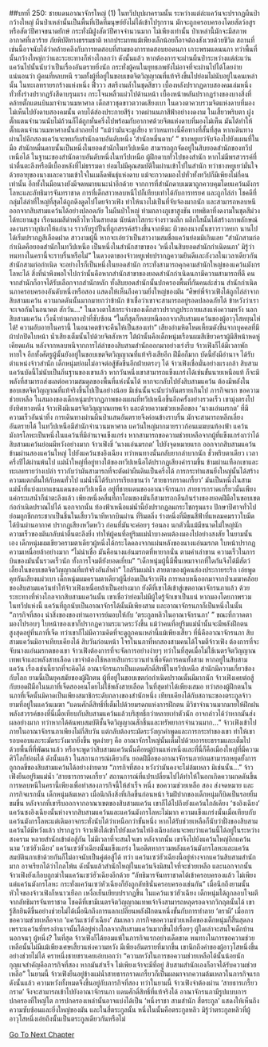 ##บทที่ 250: ชายแดนอาณาจักรใหญ่ (1)
ในทวีปบุปผาครามนั้น ระหว่างแต่ล่ะแคว้นจะปรากฏผืนป่ากว้างใหญ่
ผืนป่าเหล่านั้นเป็นพื้นที่เปิดที่มนุษย์ยังไม่ได้เข้าไปรุกราน มักจะถูกครอบครองโดยสัตว์อสูรหรือสัตว์ปีศาจขนาดยักษ์ กระทั่งมีฝูงสัตว์ปีศาจจำนวนมาก
ไม่เพียงเท่านั้น
ป่าเหล่านี้มักจะมีสภาพอากาศที่เลวร้าย ภัยพิบัติทางธรรมชาติ หากประมาทแม้เพียงเล็กน้อยก็อาจต้องสังเวยด้วยชีวิต สถานที่เช่นนี้อาจนับได้ว่าคล้ายคลึงกับการทดสอบที่สามของการทดสอบยอดนภา เกาะพรมแดนนภา ทว่าพื้นที่นั้นกว้างใหญ่กว่าและระยะทางก็ห่างไกลกว่า
ดังนั้นแล้ว หากต้องการจะผ่านผืนป่าระหว่างแต่ล่ะแว่นแคว้นไปนั้นนับว่าเป็นเรื่องอันตรายยิ่งนัก กระทั่งผู้คนในยุทธภพยังไม่อาจที่จะผ่านไปได้โดยง่าย
แน่นอนว่า
ผู้คนที่หลบหนี รวมทั้งผู้ที่อยู่ในขอบเขตจิตวิญญาณที่แท้จริงขึ้นไปย่อมไม่นับอยู่ในคนเหล่านั้น
ในทะเลทรายรกร้างแห่งหนึ่ง
ฟิ้ววว
สตรีงามล้ำในชุดสีขาว เบื้องหลังปรากฏดาบสองคมเล่มหนึ่ง ทั่วทั้งร่างปรากฏรังสีดาบรุนแรง กระโจนพลิ้วแผ่วไปด้านหน้า
เบื้องหน้าพลันปรากฏร่างของบางสิ่งที่คล้ายตั๊กแตนบินมาจำนวนมหาศาล
เด็กสาวชุดขาวตวาดเสียงเบา ในดวงตาควบรวมจิตแห่งดาบที่มองไม่เห็นไปยังดาบสองคมนั้น ดาบได้ส่องประกายสีรุ้ง วาดผ่านนภาสีฟ้าอย่างงดงาม
ในเสี้ยวพริบตา ฝูงตั๊กแตนจำนวนนับไม่ถ้วนก็ได้ถูกหั่นครึ่งไปพร้อมกับอากาศด้วยจิตแห่งดาบที่มองไม่เห็น มันได้ทำให้ตั๊กแตนจำนวนมหาศาลนั้นล่าถอยไป
“แม้ว่ามันจะดูเสี่ยง ทว่าหนทางนี้คือทางที่สั้นที่สุด หากเดินทางผ่านไปอีกสองแคว้นจะพบกับสำนักดาบอันดับหนึ่ง ‘สำนักหมื่นดาบ’ ”
ชางหยูเยว่จับจ้องไปยังแผนที่ในมือ
สำนักหมื่นดาบนั้นเป็นหนึ่งในยอดสำนักในทวีปเหนือ สามารถถูกจัดอยู่ในสิบยอดสำนักของทวีปเหนือได้
ในฐานะของสำนักดาบอันดับหนึ่งในทวีปเหนือ ผู้ฝึกดาบทั่วไปของสำนัก หากไม่มีพรสวรรค์ที่น่าตื่นตะลึงหรือมีเบื้องหลังที่ไม่ธรรมดา ย่อมไม่มีคุณสมบัติในผ่านเข้าไปในสำนัก
ทว่าชางหยูเยว่มั่นใจ ด้วยอายุของนางและความเข้าใจในเมล็ดพันธุ์แห่งดาบ แม้จะกวาดมองไปทั่วทั้งทวีปก็มีเพียงไม่กี่คนเท่านั้น
อีกทั้งในมือนางยังมีจดหมายแนะนำอีกด้วย
จากการที่สำนักดาบเมฆาถูกควบคุมโดยแคว้นมังกรโลหะและลัทธิมารจันทราชาด การที่เด็กสาวหลบหนีไปก็เทียบเท่าได้กับการทรยศ และถูกไล่ล่า
โชคดีที่กลุ่มไล่ล่าที่ใหญ่ที่สุดได้ถูกดึงดูดไปโดยจ้าวเฟิง ทำให้นางไม่เป็นที่จับจ้องมากนัก และสามารถหลบหนีออกจากสิบสามแคว้นได้อย่างปลอดภัย
ในผืนป่าใหญ่ ท่ามกลางภูเขาสูงชัน
เทพธิดาที่งดงามในชุดสีม่วงได้ทะยานสูง เรือนผมสีดำพลิ้วไหวในสายลม นัยน์ตาใสกระจ่างราวผลึก ผลึกใสนั้นได้สร้างภาพลักษณ์งดงามราวบุปผาให้แก่นาง ราวกับรูปปั้นที่ถูกสรรค์สร้างขึ้นจากหิมะ ผิวของนางนั้นขาวราวหยก นานไปได้เริ่มปรากฏสีเลือดฝาด
สาวงามผู้นี้ หากจะเอ่ยว่าเป็นสาวงามสมชื่อแคว้นย่อมมิเกินเลย
“สำนักสามก่อกำเนิดคือยอดสำนักในทวีปเหนือ เป็นหนึ่งในสำนักสาขาของ ‘หนึ่งในสิบยอดสำนักกำเนิดนภา’ มิรู้ว่าหนทางในครานี้จะราบรื่นหรือไม่”
ในดวงตาของจ้าวหยูเฟยปรากฏความยินดีและกังวลในเวลาเดียวกัน
สำนักสามก่อกำเนิด จะอย่างไรก็เป็นหนึ่งในยอดสำนัก กระทั่งสามารถคุกคามสำนักใหญ่ของแคว้นมังกรโลหะได้
สิ่งที่น่าพึงพอใจไปกว่านั้นคือหากสำนักสาขาของยอดสำนักกำเนิดนภามีความสามารถที่ดี คนจากสำนักก็อาจได้รับเลือกจากสำนักหลัก
ทั้งสิบยอดสำนักนั้นปกครองพื้นที่กันคนล่ะส่วน สำนักกำเนิดนภาครอบครองอันดับหนึ่งหรือสอง แสดงให้เห็นถึงความยิ่งใหญ่ของมัน
“ศิษย์พี่จ้าวเฟิงได้ถูกไล่ล่าจากสิบสามแคว้น ความกดดันนั้นมากมายกว่าข้านัก ข้าเชื่อว่าเขาจะสามารถอยู่รอดปลอดภัยได้ ข้าหวังว่าเราจะเจอกันในอนาคต สักวัน..."
ในดวงตาใสกระจ่างของเด็กสาวปรากฏประกายแสงแห่งความหวัง
นอกสิบสามแคว้น
เวิ้งน้ำท่ามกลางป่าที่ซับซ้อน
“ในที่สุดก็หลบหนีออกจากสิบสามแคว้นของผู้อาวุโสหยุนไห่ได้! ความอับอายในครานี้ ในอนาคตข้าจะคืนให้เป็นสองเท่า”
เสียงอำมหิตโหดเหี้ยมดังขึ้นจากบุคคลที่มีผ้าปกปิดใบหน้า น้ำเสียงเต็มนั้นไปด้วยจิตสังหาร
ใต้ผ้านั้นคือเด็กหนุ่มเรือนผมสีเขียวคราผู้มีสีหน้าหดหู่เคียดแค้น
หลังจากหลบหนีจากการไล่ล่าของสิบสามสำนักออกมาอย่างเร่งรีบ จ้าวเฟิงก็ได้มีเวลาพักหายใจ
อีกทั้งศัตรูผู้นั้นยังอยู่ในขอบเขตจิตวิญญาณที่แท้จริงเสียอีก ฝีมือก็มาก บัดนี้ยังมีอำนาจ ได้รับตำแหน่งจ้าวสำนัก เด็กหนุ่มย่อมไม่อาจต่อสู้ขัดขืนอีกฝ่ายตรงๆ ได้
จ้าวเฟิงเชื่อมั่นอย่างแรงกล้า สิบสามแคว้นบัดนี้ไม่นับเป็นถิ่นฐานของเขาแล้ว หากวันหนึ่งเขาสามารถแข็งแกร่งได้เช่นขั้นนายเหนือแท้ ก็จะมีพลังที่สามารถส่งผลต่อความสมดุลของพื้นที่แห่งนั้นได้
หากจะกลับไปยังสิบสามแคว้น ต้องมีพลังในขอบเขตจิตวิญญาณที่แท้จริงขึ้นไปเป็นอย่างน้อย มิเช่นนั้นจะนับว่าอันตรายเกินไป
ภารกิจแรก ขอความช่วยเหลือ
ในสมองของเด็กหนุ่มปรากฏภาพของแผนที่ทวีปเหนือขึ้นอีกครั้งอย่างรวดเร็ว เขามุ่งตรงไปยังทิศทางหนึ่ง
จ้าวเฟิงมีเนตรจิตวิญญาณเทพเจ้า และด้วยความช่วยเหลือของ ‘นางแอ่นมรกต’ ที่มีความเร็วอันน่าทึ่ง การเดินทางผ่านผืนป่าแสนอันตรายจึงค่อนข้างราบรื่น มักจะสามารถหลีกเลี่ยงอันตรายได้
ในทวีปเหนือมีสำนักจำนวนมหาศาล แคว้นใหญ่มากมายราวก้อนเมฆบนท้องฟ้า
แคว้นมังกรโลหะเป็นหนึ่งในแคว้นที่มีอำนาจแข็งแกร่ง หากสามารถขอความช่วยเหลือจากผู้ที่แข็งแกร่งกว่าได้ สิบสามแคว้นย่อมมีหวังอย่างมาก
จ้าวเฟิงขี่ ‘นางแอ่นมรกต’ ไปยังจุดหมายแรก ออกจากสิบสามแคว้น ข้ามผ่านสองแคว้นใหญ่ ไปยังแคว้นซงอิงเฉียง
ทว่าหนทางนั้นกลับยากลำบากนัก
ชั่วพริบตาเดียว
เวลาครึ่งปีได้ผ่านพ้นไป
แม่น้ำใหญ่ที่อยู่ทางใต้ของทวีปเหนือได้ปรากฏเสียงคำรามขึ้น ข้ามผ่านเทือกเขาและทะเลทรายว่างเปล่า ราวกับว่ามันสามารถที่จะตัดผ่าผืนดินเป็นครึ่งได้
การกระทำแสนยิ่งใหญ่นั้นได้สร้างความแตกตื่นให้กับคนทั่วไป
แม่น้ำนี้ได้รับการเรียกขานว่า ‘สายธารกราดเกรี้ยว’ มันเป็นหนึ่งในสามแม่น้ำที่แบ่งแยกแขนแดนของทวีปเหนือ อยู่ที่ชายแดนของอาณาจักรนภา
สายธารกราดเกรี้ยวนั้นเพียงแค่กระแสน้ำก็น่าตะลึงแล้ว เพียงหนึ่งคลื่นที่ถาโถมของมันก็สามารถกลืนกินร่างของยอดฝีมือในขอบเขตก่อกำเนิดปราณไปได้
นอกจากนั้น ท้องฟ้าเหนือแม่น้ำนี้ยังปรากฏลมกระโชกรุนแรง ปักษาปีศาจทั่วไปย่อมถูกชีกกระชากเป็นชิ้นในเสี้ยววินาทีหากบินผ่าน
ที่ริมตลิ่ง
ร่างหนึ่งที่มีขนสีฟ้าที่แหลมคมราวใบมีดได้บินผ่านอากาศ ปรากฏเสียงหวีดหวิว ก่อนที่มันจะค่อยๆ ร่อนลง
นกตัวนี้แม้มีขนาดไม่ใหญ่นัก ความเร็วของมันกลับน่าตื่นตะลึงยิ่ง ทำให้ผู้คนที่อยู่ริมแม่น้ำบางคนต้องมองไปอย่างสงสัย
ในยามนั้นเอง
เด็กหนุ่มผมเขียวครามตาเดียวผู้หนึ่งได้กระโดดลงจากแผ่นหลังของนางแอ่นมรกต ใบหน้าปรากฏความเหนื่อยล้าอย่างมาก
“ไม่น่าเชื่อ มันคือนางแอ่นมรกตที่หายากนั่น ตามคำเล่าขาน ความเร็วในการบินของมันนั้นรวดเร็วนัก ทั้งการโจมตียังยอดเยี่ยม”
“เด็กหนุ่มผู้นี้มีพื้นเพมาจากที่ใดกันจึงได้มีสัตว์เลี้ยงในขอบเขตจิตวิญญาณที่แท้จริงอันล้ำค่า”
ใกล้ริมแม่น้ำ สายตาของผู้คนส่องประกายระริก เอ่ยพูดคุยกันเสียงแผ่วเบา
เด็กหนุ่มผมครามตาเดียวผู้นี้ย่อมเป็นจ้าวเฟิง
การหลบหนีออกมาจากป่าเมฆาคล้อยของสิบสามแคว้นทำให้จ้าวเฟิงเหนื่อยล้าเป็นอย่างมาก
ยังดีที่เขาได้เข้าสู่เขตอาณาจักรนภาแล้ว ด้วยระยะทางที่ห่างไกลจากสิบสามแคว้นนั้น เขาเชื่อว่าย่อมไม่มีผู้ใดรู้จักเขาเป็นแน่
หากมองโดยภาพรวม ในทวีปแห่งนี้ แคว้นที่ถูกนับเป็นอาณาจักรได้นั้นมีเพียงสาม และอาณาจักรนภาก็เป็นหนึ่งในนั้น
“ภารกิจที่สอง นำสิ่งของของท่านอาจารย์มอบให้กับ ‘ตระกูลหลิวในอาณาจักรนภา’ ”
ขณะที่กวาดตามองไปรอบๆ ใบหน้าของเขาก็ปรากฏความระแวดระวังขึ้น
แม้ว่าคนที่อยู่ริมแม่น้ำนั้นจะมีพลังฝึกตนสูงสุดอยู่ที่นภาที่เจ็ด ทว่าเขาก็ไม่มีความคิดที่จะดูถูกคนเหล่านี้แม้เพียงเสี้ยว
ที่นี่คืออาณาจักรนภา สิบสามแคว้นมิอาจเทียบเคียงได้
สิบวันก่อนหน้า
โจรในนภาที่หกสองสามคนได้โจมตีจ้าวเฟิง ต้องการที่จะจับนางแอ่นมรกตของเขา
จ้าวเฟิงต้องการที่จะจัดการอย่างง่ายๆ ทว่าในที่สุดเมื่อไม่ใช้เนตรจิตวิญญาณเทพเจ้าและพลังสายเลือด เขาจำต้องใช้หลายสิบกระบวนท่าเพื่อจัดการคนทั้งสาม
หากอยู่ในสิบสามแคว้น เรื่องเช่นนี้ยากที่จะคิดได้
อาณาจักรนภาเป็นแดนศักดิ์สิทธิ์ในทวีปเหนือ สำนักมีความเกี่ยวข้องกับโลก
ยามนี้เป็นยุคสมัยของผู้ฝึกตน ผู้ที่อยู่ในขอบเขตก่อกำเนิดปราณนั้นมีมากนัก
จ้าวเฟิงเคยต่อสู้กับยอดฝีมือในนภาที่เจ็ดสองคนโดยไม่ใช้พลังสายเลือด ในที่สุดทำได้เพียงเสมอ
ทว่าสองผู้ฝึกตนในนภาที่เจ็ดนั้นมิคาดเป็นเพียงสมาชิกระดับกลางของสำนักหนึ่ง เทียบเคียงได้กับสถานะของตระกูลจ้าวยามที่อยู่ในแคว้นเมฆา
“แดนศักดิ์สิทธิ์ที่เต็มไปด้วยมรดกแห่งการฝึกตน มีวิชาจำนวนมากมายให้ฝึกฝน พลังสวรรค์ของที่นี่เมื่อเทียบกับสิบสามแคว้นแล้วบริสุทธิ์กว่าหลายเท่าตัวนัก อาจกล่าวได้ว่าหากมันส่งผลอย่างมาก ทว่าหากได้ค้นพบสมบัติชั้นจิตวิญญาณสักชิ้นและทรัพยากรจำนวนมาก...”
จ้าวเฟิงเข้าไปภายในอาณาจักรนภาเพียงไม่กี่สิบวัน แต่กลับต้องระมัดระวังทุกคำพูดและการกระทำของเขา ทำให้เขารอบคอบและระมัดระวังมากยิ่งขึ้น
พูดง่ายๆ คือ อาณาจักรใหญ่นั้นเต็มไปด้วยอารยะธรรมและเต็มไปด้วยพื้นที่ที่พัฒนาแล้ว
หรือจะพูดว่าสิบสามแคว้นนั้นคือหมู่บ้านแห่งหนึ่งและที่นี่ก็คือเมืองใหญ่ที่มีความศิวิไลก็ย่อมได้
ดังนั้นแล้ว ในสถานการณ์เดียวกัน ยอดฝีมือของอาณาจักรนภาย่อมสามารถหยุดยั้งการถูกกดขี่ของสิบสามแคว้นได้อย่างง่ายดาย
“ภารกิจที่สอง หวังว่ามันคงจะไม่ล้มเหลว มิเช่นนั้น...”
จ้าวเฟิงยืนอยู่ริมแม่น้ำ ‘สายธารกราดเกรี้ยว’ สถานการณ์ที่แปรเปลี่ยนไปได้ทำให้ในอกเกิดความกดดันขึ้น
การหลบหนีในครานี้เพียงเพื่อทำสองภารกิจนี้ให้สำเร็จ
หนึ่ง ขอความช่วยเหลือ
สอง ส่งจดหมาย
และภารกิจแรกนั้น เด็กหนุ่มล้มเหลว
เมื่อนึกถึงสิ่งที่เกิดขึ้นก่อนหน้า ริมฝีปากของเด็กหนุ่มก็บิดเป็นรอยยิ้มขมขื่น
หลังจากที่เขารีบออกจากอาณาเขตของสิบสามแคว้น เขาก็ได้ไปถึงยังแคว้นใกล้เคียง ‘ซงอิงเฉียง’
แคว้นซงอิงเฉียงนั้นห่างจากสิบสามแคว้นและแคว้นมังกรโลหะไม่มาก ความแข็งแกร่งนั้นเมื่อเทียบกับแคว้นมังกรโลหะแต่เดิมอาจกระทั่งนับได้ว่าเหนือกว่าขั้นหนึ่ง หากได้รับช่วยเหลือก็นับว่าฝั่งของสิบสามแคว้นได้มีหวังแล้ว
ปรากฏว่า
จ้าวเฟิงได้เข้าไปยังแคว้นไท่อิงเฉียงก่อนจะพบว่าแคว้นนี้ได้อยู่ในระหว่างสงคราม หลายสำนักเข้าต่อสู้กัน ไม่มีเวลาที่จะสนใจเขา
หลังจากนั้น เขาจึงไปยังแคว้นใหญ่อีกแคว้น นาม ‘เซว่ฮัวเฉียง’
แคว้นเซว่ฮัวเฉียงนั้นแข็งแกร่ง ในอดีตหากรวมพลังแคว้นมังกรโลหะและแคว้นสมบัตินภาเข้าด้วยกันก็ไม่อาจนับเป็นคู่ต่อสู้ได้
ทว่า
แคว้นเซว่ฮัวเฉียงนี้อยู่ห่างจากแคว้นสิบสามสำนักมาก อาจเรียกได้ว่าไกลโพ้น ดังนั้นแล้วสำนักใหญ่ในแคว้นจึงมิสนใจที่จะช่วยเหลือ
และนอกจากนั้น จ้าวเฟิงยังเกือบถูกฆ่าในแคว้นเซว่ฮัวเฉียงอีกด้วย
“ลัทธิมารจันทราชาดได้เข้าครอบครองแล้ว ไม่เพียงแต่แคว้นมังกรโลหะ กระทั่งแคว้นเซว่หัวเฉียงก็ยังถูกลัทธินั่นครอบครองเช่นกัน”
เมื่อนึกถึงยามนั้น หัวใจของจ้าวเฟิงก็หนาวเยือก เหงื่อเย็นเยียบปรากฏขึ้น
ในแคว้นเซว่ฮัวเฉียง เด็กหนุ่มได้ถูกลอบโจมตีจากลัทธิมารจันทราชาด โชคดีที่เขามีเนตรจิตวิญญาณเทพเจ้าจึงสามารถหลุดรอดจากวิกฤตนั้นได้
เขารู้สึกยินดีขึ้นอย่างช่วยไม่ได้เมื่อนึกถึงการแลกเปลี่ยนพลังฝึกตนหนึ่งขั้นกับการทำลาย ‘ตราผี’
เมื่อการขอความช่วยเหลือจาก ‘แคว้นเซว่ฮัวเฉียง’ ล้มเหลว ภารกิจขอความช่วยเหลือของเด็กหนุ่มก็สิ้นสุดลง
เพราะแคว้นที่ทรงอำนาจนั้นได้อยู่ห่างไกลจากสิบสามแคว้นมากขึ้นไปเรื่อยๆ ผู้ใดเล่าจะสนใจเด็กบ้านนอกจนๆ ผู้หนึ่ง?
ในที่สุด
จ้าวเฟิงก็ได้ยอมแพ้ในภารกิจแรกอย่างเด็ดขาด หนทางในการขอความช่วยเหลือนั้นไม่มีแม้เพียงเศษเสี้ยวแห่งความหวัง มีเพียงอันตรายที่มากขึ้น
เขานึกถึงคำของผู้อาวุโสหนึ่งขึ้นอย่างช่วยไม่ได้ คราหนึ่งชายชราเคยเอ่ยบอกว่า “ความหวังในการขอความช่วยเหลือได้นั้นน้อยนัก กุญแจสำคัญคือภารกิจที่สอง หากมันสำเร็จ ไม่เพียงเจ้าจะมีที่อยู่ สิบสามสำนักเองก็อาจได้รับความช่วยเหลือ”
ในยามนี้
จ้าวเฟิงยืนอยู่ข้างแม่น้ำสายธารกราดเกรี้ยวก็เป็นผลมาจากความล้มเหลวในภารกิจแรก
ดังนั้นแล้ว ความหวังทั้งหมดจึงขึ้นอยู่กับภารกิจที่สอง
ทว่าในยามนี้
จ้าวเฟิงจำต้องผ่าน ‘สายธารเกรี้ยวกราด’ จึงจะสามารถเข้าไปยังอาณาจักรนภา แดนศักดิ์สิทธิ์ที่แท้จริงได้
อาณาจักรนภามีรูปแบบการปกครองที่ใหญ่โต การปกครองเหล่านั้นอาจแบ่งได้เป็น ‘หนึ่งราชา สามสำนัก สี่ตระกูล’ แสดงให้เห็นถึงความซับซ้อนและยิ่งใหญ่ของมัน
และในสี่ตระกูลนั้น หนึ่งในนั้นคือตระกูลหลิว มิรู้ว่าตระกูลหลิวที่ผู้อาวุโสหนึ่งเอ่ยถึงนั้นเป็นตระกูลเดียวกันหรือไม่


[Go To Next Chapter]( ./30.md)